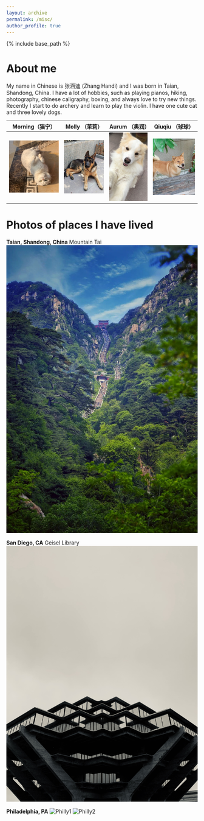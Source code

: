 ```yaml
---
layout: archive
permalink: /misc/
author_profile: true
---
```


{% include base_path %}


About me
======
My name in Chinese is 张涵迪 (Zhang Handi) and I was born in Taian, Shandong, China. I have a lot of hobbies, such as playing pianos, hiking, photography, chinese caligraphy, boxing, and always love to try new things. Recently I start to do archery and learn to play the violin. I have one cute cat and three lovely dogs. 

| Morning（猫宁） | Molly （茉莉） | Aurum （奥润） | Qiuqiu （球球） |
| --- | --- | --- | --- |
| <img src="/images/IMG_1325.JPG" width="400"> | <img src="/images/IMG_5091.JPG" width="350"> | <img src="/images/IMG_0919.jpg" width="300"> | <img src="/images/IMG_6032.JPG" width="350"> |




Photos of places I have lived
======
**Taian, Shandong, China**
Mountain Tai
![Taian](/images/IMG_0920.JPG)

**San Diego, CA**
Geisel Library
![SD](/images/IMG_1953.jpg)

**Philadelphia, PA**
![Philly1](/images/IMG_4013.JPG)
![Philly2](/images/IMG_4292.JPG)

